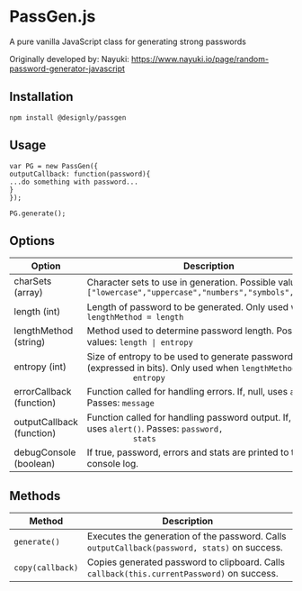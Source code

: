# PassGen.js
A pure vanilla JavaScript class for generating strong passwords

Originally developed by: Nayuki:
https://www.nayuki.io/page/random-password-generator-javascript

## Installation

```
npm install @designly/passgen
```

## Usage
```
var PG = new PassGen({
outputCallback: function(password){
...do something with password...
}
});

PG.generate();
```
## Options

<table>
  <thead>
    <tr>
      <th>Option</th>
      <th>Description</th>
      <th>Default Value</th>
    </tr>
  </thead>
  <tbody>
    <tr>
      <td>charSets (array)</td>
      <td>Character sets to use in generation. Possible values:
        <code>["lowercase","uppercase","numbers","symbols","space"]</code></td>
      <td><code>["lowercase","uppercase","numbers","symbols"]</code></td>
    </tr>
    <tr>
      <td>length (int)</td>
      <td>Length of password to be generated. Only used when <code>lengthMethod = length</code></td>
      <td><code>10</code>
    <tr>
      <td>lengthMethod (string)</td>
      <td>Method used to determine password length. Possible values: <code>length | entropy</code></td>
      <td><code>length</code></td>
    </tr>
    <tr>
      <td>entropy (int)</td>
      <td>Size of entropy to be used to generate password (expressed in bits). Only used when <code>lengthMethod =
          entropy</code></td>
      <td><code>128</code>
    </tr>
    <tr>
      <td>errorCallback (function)</td>
      <td>Function called for handling errors. If, null, uses <code>alert()</code>. Passes: <code>message</code></td>
      <td><code>null</code></td>
    </tr>
    <tr>
      <td>outputCallback (function)</td>
      <td>Function called for handling password output. If, null, uses <code>alert()</code>. Passes: <code>password,
          stats</code></td>
      <td><code>null</code></td>
    </tr>
      <td>debugConsole (boolean)</td>
      <td>If true, password, errors and stats are printed to the console log.</td>
      <td><code>false</code></td>
    </tr>
  </tbody>
</table>

## Methods

<table>
  <thead>
    <tr>
      <th>Method</th>
      <th>Description</th>
    </tr>
  </thead>
  <tbody>
    <tr>
      <td><code>generate()</code></td>
      <td>Executes the generation of the password. Calls <code>outputCallback(password, stats)</code> on success.
    </tr>
    <tr>
      <td><code>copy(callback)</code></td>
      <td>Copies generated password to clipboard. Calls <code>callback(this.currentPassword)</code> on success.
    </tr>
  </tbody>
</table>